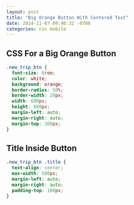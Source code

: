 ```yaml
---
layout: post
title: "Big Orange Button With Centered Text"
date: 2014-11-07 09:46:32 -0700
categories: css mobile
---
```


## CSS For a Big Orange Button 

```css
.new_trip_btn {
  font-size: 8rem;
  color: white;
  background: orange;
  border-radius: 50%;
  border-width: 20px;
  width: 600px;
  height: 600px;
  margin-left: auto;
  margin-right: auto;
  margin-top: 360px;
}
```

## Title Inside Button


```css
.new_trip_btn .title {
  text-align: center;
  max-width: 500px;
  margin-left: auto;
  margin-right: auto;
  padding-top: 180px;
}
```
